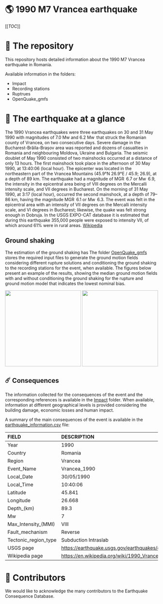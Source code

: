 # 🌎 1990 M7 Vrancea earthquake
[[_TOC_]]

# 📂 The repository  

This repository hosts detailed information about the 1990 M7 Vrancea earthquake in Romania.

Available information in the folders:

- Impact
- Recording stations
- Ruptrues
- OpenQuake_gmfs 


# 🚀 The earthquake at a glance 

The 1990 Vrancea earthquakes were three earthquakes on 30 and 31 May 1990 with magnitudes of 7.0 Mw and 6.2 Mw  that struck the Romanian county of Vrancea, on two consecutive days. Severe damage in the Bucharest-Brăila-Brașov area was reported and dozens of casualties in Romania and neighbouring Moldova, Ukraine and Bulgaria.
The seismic doublet of May 1990 consisted of two mainshocks occurred at a distance of only 13 hours. The first mainshock took place in the afternoon of 30 May 1990, at 13:40:06 (local hour). The epicenter was located in the northeastern part of the Vrancea Mountains (45.9°N 26.9°E﻿ / 45.9; 26.9), at a depth of 89 km. The earthquake had a magnitude of MGR  6.7 or Mw  6.9, the intensity in the epicentral area being of VIII degrees on the Mercalli intensity scale, and VII degrees in Bucharest. On the morning of 31 May 1990, at 3:17 (local hour), occurred the second mainshock, at a depth of 79–86 km, having the magnitude MGR  6.1 or Mw  6.3. The event was felt in the epicentral area with an intensity of VII degrees on the Mercalli intensity scale, and VI degrees in Bucharest; likewise, the quake was felt strong enough in Dobruja.
In the USGS EXPO-CAT database it is estimated that during this earthquake 355,000 people were exposed to intensity VII, of which around 61% were in rural areas.
[Wikipedia](https://en.wikipedia.org/wiki/1990_Vrancea_earthquakes)



## Ground shaking

The estimation of the ground shaking has The folder [OpenQuake_gmfs](./OpenQuake_gmfs/) stores the required input files to generate the ground motion fields considering different rupture solutions and conditioning the ground shaking to the recording stations for the event, when available. The figures below present an example of the results, showing the median ground motion fields with and without conditioning the ground shaking for the rupture and ground motion model that indicates the lowest nominal bias.

<img src="./OpenQuake_gmfs/median_gmf_stations_none.png" height="250">
<img src="./OpenQuake_gmfs/median_gmf_stations_seismic.png" height="250">

## ☄️ Consequences

The information collected for the consequences of the event and the corresponding references is available in the [Impact](./Impact) folder. When available, information at different geographical levels is provided considering the building damage, economic losses and human impact.

A summary of the main consequences of the event is available in the [earthquake_information.csv](./earthquake_information.csv) file:

| FIELD                | DESCRIPTION                                                            |
|:---------------------|:-----------------------------------------------------------------------|
| Year                 | 1990                                                                   |
| Country              | Romania                                                                |
| Region               | Vrancea                                                                |
| Event_Name           | Vrancea_1990                                                           |
| Local_Date           | 30/05/1990                                                             |
| Local_Time           | 10:40:06                                                               |
| Latitude             | 45.841                                                                 |
| Longitude            | 26.668                                                                 |
| Depth_(km)           | 89.3                                                                   |
| Mw                   | 7                                                                      |
| Max_Intensity_(MMI)  | VIII                                                                   |
| Fault_mechanism      | Reverse                                                                |
| Tectonic_region_type | Subduction Intraslab                                                   |
| USGS page            | https://earthquake.usgs.gov/earthquakes/eventpage/usp00049yk/executive |
| Wikipedia page       | https://en.wikipedia.org/wiki/1990_Vrancea_earthquakes                 |


# 🌟 Contributors 

We would like to acknowledge the many contributors to the Earthquake Consequence Database.
